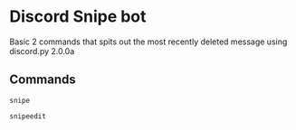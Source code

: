 # Discord Snipe bot 

Basic 2 commands that spits out the most recently deleted message using discord.py 2.0.0a

<h2> Commands </h2>

`snipe` <br>

`snipeedit`
